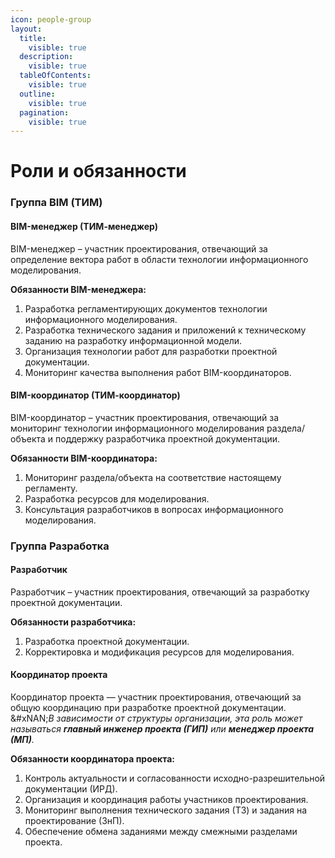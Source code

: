 ```yaml
---
icon: people-group
layout:
  title:
    visible: true
  description:
    visible: true
  tableOfContents:
    visible: true
  outline:
    visible: true
  pagination:
    visible: true
---
```


# Роли и обязанности

### Группа BIM (ТИМ)

#### **BIM-менеджер (ТИМ-менеджер)**

BIM-менеджер – участник проектирования, отвечающий за определение вектора работ в области технологии информационного моделирования.

**Обязанности BIM-менеджера:**

1. Разработка регламентирующих документов технологии информационного моделирования.
2. Разработка технического задания и приложений к техническому заданию на разработку информационной модели.
3. Организация технологии работ для разработки проектной документации.
4. Мониторинг качества выполнения работ BIM-координаторов.

#### **BIM-координатор (ТИМ-координатор)**

BIM-координатор – участник проектирования, отвечающий за мониторинг технологии информационного моделирования раздела/объекта и поддержку разработчика проектной документации.

**Обязанности BIM-координатора:**

1. Мониторинг раздела/объекта на соответствие настоящему регламенту.
2. Разработка ресурсов для моделирования.
3. Консультация разработчиков в вопросах информационного моделирования.

### Группа Разработка

#### **Разработчик**

Разработчик – участник проектирования, отвечающий за разработку проектной документации.

**Обязанности разработчика:**

1. Разработка проектной документации.
2. Корректировка и модификация ресурсов для моделирования.

#### Координатор проекта

Координатор проекта — участник проектирования, отвечающий за общую координацию при разработке проектной документации.\
&#xNAN;_&#x412; зависимости от структуры организации, эта роль может называться **главный инженер проекта (ГИП)** или **менеджер проекта (МП)**._

**Обязанности координатора проекта:**

1. Контроль актуальности и согласованности исходно-разрешительной документации (ИРД).
2. Организация и координация работы участников проектирования.
3. Мониторинг выполнения технического задания (ТЗ) и задания на проектирование (ЗнП).
4. Обеспечение обмена заданиями между смежными разделами проекта.
